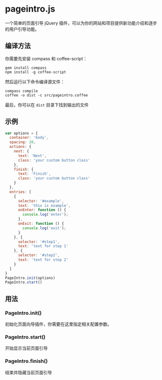 # pageintro.js

一个简单的页面引导 jQuery 插件，可以为你的网站和项目提供新功能介绍和逐步的用户引导功能。

## 编译方法

你需要先安装 compass 和 coffee-script：

	gem install compass
	npm install -g coffee-script

然后运行以下命令编译源文件：

	compass compile
	coffee -o dist -c src/pageintro.coffee

最后，你可以在 `dist` 目录下找到输出的文件

## 示例

``` javascript
var options = {
  container: 'body',
  spacing: 20,
  actions: {
    next: {
      text: 'Next',
      class: 'your custom button class'
    },
    finish: {
      text: 'Finish',
      class: 'your custom button class'
    }
  },
  entries: [
    {
      selector: '#example',
      text: 'this is example',
      onEnter: function () {
        console.log('enter');
      },
      onExit: function () {
        console.log('exit');
      }
    }, {
      selector: '#step1',
      text: 'text for step 1'
    }, {
      selector: '#step2',
      text: 'text for step 2'
    }
  ]
}
PageIntro.init(options)
PageIntro.start()
```

## 用法

### PageIntro.init()

初始化页面向导插件，你需要在这里指定相关配置参数。

### PageIntro.start()

开始显示当前页面引导

### PageIntro.finish()

结束并隐藏当前页面引导

